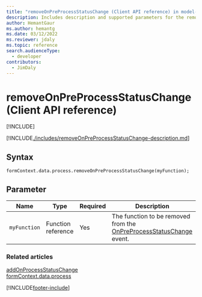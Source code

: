 ```yaml
---
title: "removeOnPreProcessStatusChange (Client API reference) in model-driven apps in Power Apps"
description: Includes description and supported parameters for the removeOnPreProcessStatusChange method.
author: HemantGaur
ms.author: hemantg
ms.date: 03/12/2022
ms.reviewer: jdaly
ms.topic: reference
search.audienceType: 
  - developer
contributors:
  - JimDaly
---
```

# removeOnPreProcessStatusChange (Client API reference)

[!INCLUDE[](../../../../../../includes/cc_applies_to_update_9_0_0.md)]

[!INCLUDE[./includes/removeOnPreProcessStatusChange-description.md](./includes/removeOnPreProcessStatusChange-description.md)]

## Syntax

`formContext.data.process.removeOnPreProcessStatusChange(myFunction);`

## Parameter

|Name|Type|Required|Description|
|--|--|--|--|
|`myFunction`|Function reference|Yes|The function to be removed from the [OnPreProcessStatusChange](../../events/onpreprocessstatuschange.md) event.|

### Related articles

[addOnProcessStatusChange](addOnProcessStatusChange.md)   
[formContext.data.process](../../formContext-data-process.md)
 




[!INCLUDE[footer-include](../../../../../../includes/footer-banner.md)]
